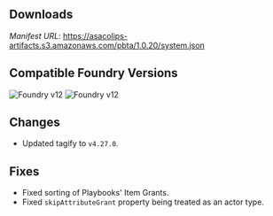 ## Downloads
_Manifest URL_: https://asacolips-artifacts.s3.amazonaws.com/pbta/1.0.20/system.json

## Compatible Foundry Versions
![Foundry v12](https://img.shields.io/badge/Foundry-v12-green) ![Foundry v12](https://img.shields.io/badge/Foundry-v12-orange)

## Changes
- Updated tagify to `v4.27.0`.

## Fixes
- Fixed sorting of Playbooks' Item Grants.
- Fixed `skipAttributeGrant` property being treated as an actor type.